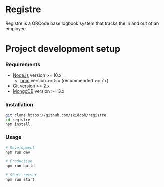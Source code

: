 # Registre
Registre is a QRCode base logbook system that tracks the in and out of an employee


# Project development setup
### Requirements
 - [Node.js](https://nodejs.org/en/) version >= 10.x
   - [npm](https://www.npmjs.com/) version >= 5.x (recommended >= 7.x)
 - [Git](https://git-scm.com/) version >= 2.x
 - [MongoDB](https://www.mongodb.com/) version >= 3.x

### Installation
```bash
git clone https://github.com/skiddph/registre
cd registre
npm install
```

### Usage
```bash
# Development
npm run dev

# Production
npm run build

# Start server
npm run start
```